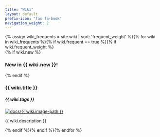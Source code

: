 ```yaml
---
title: "Wiki"
layout: default
prefix-icon: "fas fa-book"
navigation_weight: 2
---
```


<div class="portfolio-list">
    {% assign wiki_frequents = site.wiki | sort: 'frequent_weight' %}{% for wiki in wiki_frequents %}{% if wiki.frequent == true %}{% if wiki.frequent_weight %}
    <div class="item">
        {% if wiki.new %} <h3 class="date">New in {{ wiki.new }}!</h3>{% endif %}
        <h3 class="title">{{ wiki.title }}</h3>
        <h5 class="subtitle">{{ wiki.tags }}</h5>
        <a class="bubble" href="{{ wiki.url }}" rel="noopener noreferrer">
            <img class="inner" src="/assets/docs/{{ wiki.image-path }}" alt="docs/{{ wiki.image-path }}">
        </a>
        <p class="small">{{ wiki.description }}</p>
    </div>
    {% endif %}{% endif %}{% endfor %}
</div>

